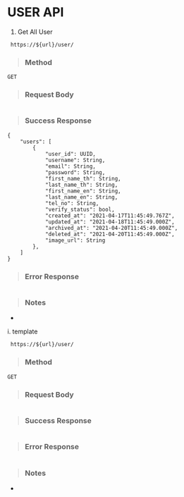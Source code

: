 # USER API

1. Get All User

` https://${url}/user/`

> ### Method

    GET

> ### Request Body

```

```

> ### Success Response

```
{
    "users": [
        {
            "user_id": UUID,
            "username": String,
            "email": String,
            "password": String,
            "first_name_th": String,
            "last_name_th": String,
            "first_name_en": String,
            "last_name_en": String,
            "tel_no": String,
            "verify_status": bool,
            "created_at": "2021-04-17T11:45:49.767Z",
            "updated_at": "2021-04-18T11:45:49.000Z",
            "archived_at": "2021-04-20T11:45:49.000Z",
            "deleted_at": "2021-04-20T11:45:49.000Z",
            "image_url": String
        },
    ]
}
```

> ### Error Response

```

```

> ### Notes

-

i. template

` https://${url}/user/`

> ### Method

    GET

> ### Request Body

```

```

> ### Success Response

```

```

> ### Error Response

```

```

> ### Notes

-
